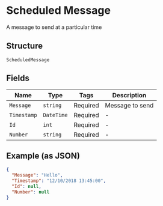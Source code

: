 
# Scheduled Message

A message to send at a particular time

## Structure

`ScheduledMessage`

## Fields

| Name | Type | Tags | Description |
|  --- | --- | --- | --- |
| `Message` | `string` | Required | Message to send |
| `Timestamp` | `DateTime` | Required | - |
| `Id` | `int` | Required | - |
| `Number` | `string` | Required | - |

## Example (as JSON)

```json
{
  "Message": "Hello",
  "Timestamp": "12/10/2018 13:45:00",
  "Id": null,
  "Number": null
}
```

